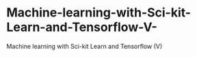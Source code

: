 # Machine-learning-with-Sci-kit-Learn-and-Tensorflow-V-
Machine learning with Sci-kit Learn and Tensorflow (V)
